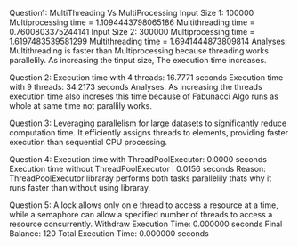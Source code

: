 Question1: MultiThreading Vs MultiProcessing
Input Size 1: 100000
Multiprocessing time = 1.1094443798065186
Multithreading time = 0.7600803375244141
Input Size 2: 300000
Multiprocessing time = 1.6197483539581299
Multithreading time = 1.6941444873809814
Analyses:
Multithreading is faster than Multiprocessing because threading works parallelily.
As increasing the tinput size, The execution time increases. 

Question 2:
Execution time with 4 threads: 16.7771 seconds
Execution time with 9 threads: 34.2173 seconds
Analyses:
As increasing the threads execution time also increses this time because of Fabunacci Algo runs as whole at same time not parallily works.

Question 3:
 Leveraging parallelism for large datasets to significantly reduce computation time. It efficiently assigns threads to elements, providing faster execution than sequential CPU processing.

Question 4:
Execution time with ThreadPoolExecutor: 0.0000 seconds
Execution time without ThreadPoolExecutor : 0.0156 seconds
Reason:
ThreadPoolExecutor libraray performs both tasks parallelily thats why it runs faster than without using libraray.

Question 5:
A lock allows only on e thread to access a resource at a time, while a semaphore can allow a specified number of threads to access a resource concurrently.
Withdraw Execution Time: 0.000000 seconds
Final Balance: 120
Total Execution Time: 0.000000 seconds
